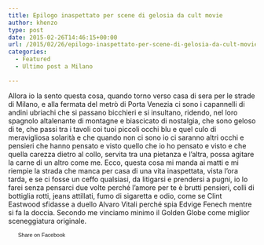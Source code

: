 ```yaml
---
title: Epilogo inaspettato per scene di gelosia da cult movie
author: khenzo
type: post
date: 2015-02-26T14:46:15+00:00
url: /2015/02/26/epilogo-inaspettato-per-scene-di-gelosia-da-cult-movie
categories:
  - Featured
  - Ultimo post a Milano

---
```

Allora io la sento questa cosa, quando torno verso casa di sera per le strade di Milano, e alla fermata del metrò di Porta Venezia ci sono i capannelli di andini ubriachi che si passano bicchieri e si insultano, ridendo, nel loro spagnolo altalenante di montagne e biascicato di nostalgia, che sono geloso di te, che passi tra i tavoli coi tuoi piccoli occhi blu e quel culo di meravigliosa solarità e che quando non ci sono io ci saranno altri occhi e pensieri che hanno pensato e visto quello che io ho pensato e visto e che quella carezza dietro al collo, servita tra una pietanza e l&#8217;altra, possa agitare la carne di un altro come me. Ecco, questa cosa mi manda ai matti e mi riempie la strada che manca per casa di una vita inaspettata, vista l&#8217;ora tarda, e se ci fosse un ceffo qualsiasi, da litigarsi e prendersi a pugni, io lo farei senza pensarci due volte perché l&#8217;amore per te è brutti pensieri, colli di bottiglia rotti, jeans attillati, fumo di sigaretta e odio, come se Clint Eastwood sfidasse a duello Alvaro Vitali perché spia Edvige Fenech mentre si fa la doccia. Secondo me vinciamo minimo il Golden Globe come miglior sceneggiatura originale.

<a href="http://www.facebook.com/share.php?u=http%3A%2F%2Fwww.ilovequentin.it%2F2015%2F02%2F26%2Fepilogo-inaspettato-per-scene-di-gelosia-da-cult-movie&t=Epilogo%20inaspettato%20per%20scene%20di%20gelosia%20da%20cult%20movie" id="facebook_share_both_2036" style="font-size:11px; line-height:13px; font-family:'lucida grande',tahoma,verdana,arial,sans-serif; text-decoration:none; padding:2px 0 0 20px; height:16px; background:url(http://b.static.ak.fbcdn.net/images/share/facebook_share_icon.gif) no-repeat top left;">Share on Facebook</a>
